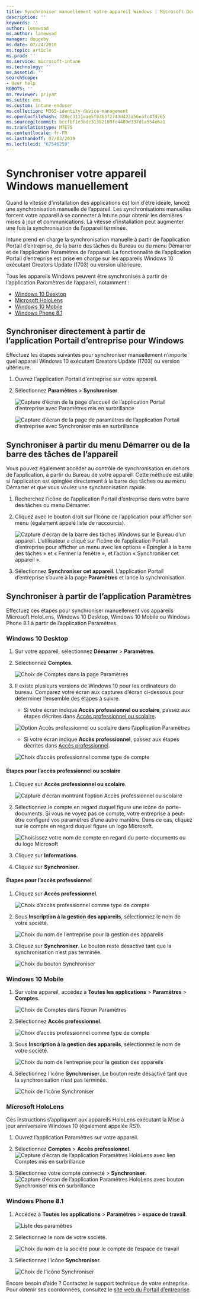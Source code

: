 ```yaml
---
title: Synchroniser manuellement votre appareil Windows | Microsoft Docs
description: ''
keywords: ''
author: lenewsad
ms.author: lanewsad
manager: dougeby
ms.date: 07/24/2018
ms.topic: article
ms.prod: ''
ms.service: microsoft-intune
ms.technology: ''
ms.assetid: ''
searchScope:
- User help
ROBOTS: ''
ms.reviewer: priyar
ms.suite: ems
ms.custom: intune-enduser
ms.collection: M365-identity-device-management
ms.openlocfilehash: 328ec3111aae5f8363f2743d423a56eafc47d765
ms.sourcegitcommit: bccfbf1e3bdc31382189fc4489d337d1a554e6a1
ms.translationtype: MTE75
ms.contentlocale: fr-FR
ms.lasthandoff: 07/03/2019
ms.locfileid: "67546250"
---
```

# <a name="sync-your-windows-device-manually"></a>Synchroniser votre appareil Windows manuellement

Quand la vitesse d’installation des applications est loin d’être idéale, lancez une synchronisation manuelle de l’appareil. Les synchronisations manuelles forcent votre appareil à se connecter à Intune pour obtenir les dernières mises à jour et communications. La vitesse d’installation peut augmenter une fois la synchronisation de l’appareil terminée.

Intune prend en charge la synchronisation manuelle à partir de l’application Portail d’entreprise, de la barre des tâches du Bureau ou du menu Démarrer et de l’application Paramètres de l’appareil. La fonctionnalité de l’application Portail d’entreprise est prise en charge sur les appareils Windows 10 exécutant Creators Update (1703) ou version ultérieure. 

Tous les appareils Windows peuvent être synchronisés à partir de l’application Paramètres de l’appareil, notamment :

* [Windows 10 Desktop](#windows-10-desktop)  
* [Microsoft HoloLens](#microsoft-hololens)   
* [Windows 10 Mobile](#windows-10-mobile)  
* [Windows Phone 8.1](#windows-phone-81)    

## <a name="sync-directly-from-company-portal-app-for-windows"></a>Synchroniser directement à partir de l’application Portail d’entreprise pour Windows
Effectuez les étapes suivantes pour synchroniser manuellement n’importe quel appareil Windows 10 exécutant Creators Update (1703) ou version ultérieure.

1. Ouvrez l'application Portail d'entreprise sur votre appareil.

2. Sélectionnez **Paramètres** > **Synchroniser**.

    ![Capture d’écran de la page d’accueil de l’application Portail d’entreprise avec Paramètres mis en surbrillance](./media/RS1_homePage_settings_04.png)  
    
    ![Capture d’écran de la page de paramètres de l’application Portail d’entreprise avec Synchroniser mis en surbrillance](./media/RS1_settingspage_sync05.png)  

## <a name="sync-from-device-taskbar-or-start-menu"></a>Synchroniser à partir du menu Démarrer ou de la barre des tâches de l’appareil   

Vous pouvez également accéder au contrôle de synchronisation en dehors de l’application, à partir du Bureau de votre appareil. Cette méthode est utile si l’application est épinglée directement à la barre des tâches ou au menu Démarrer et que vous voulez une synchronisation rapide.  

1. Recherchez l’icône de l’application Portail d’entreprise dans votre barre des tâches ou menu Démarrer.  
2. Cliquez avec le bouton droit sur l’icône de l’application pour afficher son menu (également appelé liste de raccourcis).  

    ![Capture d’écran de la barre des tâches Windows sur le Bureau d’un appareil. L’utilisateur a cliqué sur l’icône de l’application Portail d’entreprise pour afficher un menu avec les options « Épingler à la barre des tâches » et « Fermer la fenêtre », et l’action « Synchroniser cet appareil ».](./media/sync-device-from-start-menu-1807.png)  

3. Sélectionnez **Synchroniser cet appareil**. L’application Portail d’entreprise s’ouvre à la page **Paramètres** et lance la synchronisation.  

## <a name="sync-from-settings-app"></a>Synchroniser à partir de l’application Paramètres 
Effectuez ces étapes pour synchroniser manuellement vos appareils Microsoft HoloLens, Windows 10 Desktop, Windows 10 Mobile ou Windows Phone 8.1 à partir de l’application Paramètres.  

### <a name="windows-10-desktop"></a>Windows 10 Desktop
1. Sur votre appareil, sélectionnez **Démarrer** > **Paramètres**.

2. Sélectionnez **Comptes**.

    ![Choix de Comptes dans la page Paramètres](./media/win10pc-sync-2-settings-accounts.png)  

3. Il existe plusieurs versions de Windows 10 pour les ordinateurs de bureau. Comparez votre écran aux captures d’écran ci-dessous pour déterminer l’ensemble des étapes à suivre. 

    * Si votre écran indique **Accès professionnel ou scolaire**, passez aux étapes décrites dans [Accès professionnel ou scolaire](#access-work-or-school-steps).

    ![Option Accès professionnel ou scolaire dans l’application Paramètres](./media/w10-enroll-rs1-connect-to-work-or-school.png)  

    * Si votre écran indique **Accès professionnel**, passez aux étapes décrites dans [Accès professionnel](#work-access-steps).  

    ![Choix d’accès professionnel comme type de compte](./media/win10pc-sync-3-work-access.png)

#### <a name="access-work-or-school-steps"></a>Étapes pour l’accès professionnel ou scolaire

1. Cliquez sur **Accès professionnel ou scolaire**.

    ![Capture d’écran montrant l’option Accès professionnel ou scolaire](./media/w10-enroll-rs1-connect-to-work-or-school.png)  

2. Sélectionnez le compte en regard duquel figure une icône de porte-documents. Si vous ne voyez pas ce compte, votre entreprise a peut-être configuré vos paramètres d’une autre manière. Dans ce cas, cliquez sur le compte en regard duquel figure un logo Microsoft.

     ![Choisissez votre nom de compte en regard du porte-documents ou du logo Microsoft](./media/win10pc-rs1-sync-info-button.png)

3. Cliquez sur **Informations**. 

4. Cliquez sur **Synchroniser**. 

#### <a name="work-access-steps"></a>Étapes pour l’accès professionnel

1. Cliquez sur **Accès professionnel**.

    ![Choix d’accès professionnel comme type de compte](./media/win10pc-sync-3-work-access.png)

2. Sous **Inscription à la gestion des appareils**, sélectionnez le nom de votre société.

    ![Choix du nom de l’entreprise pour la gestion des appareils](./media/win10pc-sync-4-tap-com-name.png)

3. Cliquez sur **Synchroniser**. Le bouton reste désactivé tant que la synchronisation n’est pas terminée.

    ![Choix du bouton Synchroniser](./media/win10pc-sync-5-tap-sync.png)  


### <a name="windows-10-mobile"></a>Windows 10 Mobile

   1. Sur votre appareil, accédez à **Toutes les applications** > **Paramètres** > **Comptes**.

       ![Choix de Comptes dans l’écran Paramètres](./media/win10m-sync-1-settings-accounts.png)

   2. Sélectionnez **Accès professionnel**.

       ![Choix d’accès professionnel comme type de compte](./media/win10m-sync-2-work-access.png)

   3. Sous **Inscription à la gestion des appareils**, sélectionnez le nom de votre société.

       ![Choix du nom de l’entreprise pour la gestion des appareils](./media/win10m-sync-3-tap-comp-name.png)

   4. Sélectionnez l’icône **Synchroniser**. Le bouton reste désactivé tant que la synchronisation n’est pas terminée.

       ![Choix de l’icône Synchroniser](./media/win10m-sync-4-tap-sync.png)  
### <a name="microsoft-hololens"></a>Microsoft HoloLens  
Ces instructions s’appliquent aux appareils HoloLens exécutant la Mise à jour anniversaire Windows 10 (également appelée RS1). 
1. Ouvrez l’application Paramètres sur votre appareil.  

2. Sélectionnez **Comptes** > **Accès professionnel**.  
    ![Capture d’écran de l’application Paramètres HoloLens avec lien Comptes mis en surbrillance](./media/RS1_holoLens_SettingsRS1_Accounts_06.png)  

3. Sélectionnez votre compte connecté > **Synchroniser**.  ![Capture d’écran de l’application Paramètres HoloLens avec bouton Synchroniser mis en surbrillance](./media/RS1_holoLens_SyncRS1_Sync_08.png)  

### <a name="windows-phone-81"></a>Windows Phone 8.1

1. Accédez à **Toutes les applications** > **Paramètres** > **espace de travail**.

    ![Liste des paramètres](./media/wp81-1-sync-settings-workplace.png)

2. Sélectionnez le nom de votre société.

    ![Choix du nom de la société pour le compte de l’espace de travail](./media/wp81-2-sync-tap-compname.png)

3. Sélectionnez l’icône **Synchroniser**.

    ![Choix de l’icône Synchroniser](./media/wp81-3-sync-tap-sync-button.png)

Encore besoin d’aide ? Contactez le support technique de votre entreprise. Pour obtenir ses coordonnées, consultez le [site web du Portail d’entreprise](https://go.microsoft.com/fwlink/?linkid=2010980).
